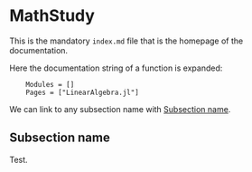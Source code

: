 # MathStudy
This is the mandatory `index.md` file that is the homepage of the documentation.

Here the documentation string of a function is expanded:
```@autodocs
    Modules = []
    Pages = ["LinearAlgebra.jl"]
```

We can link to any subsection name with [Subsection name](@ref).

## Subsection name
Test.
